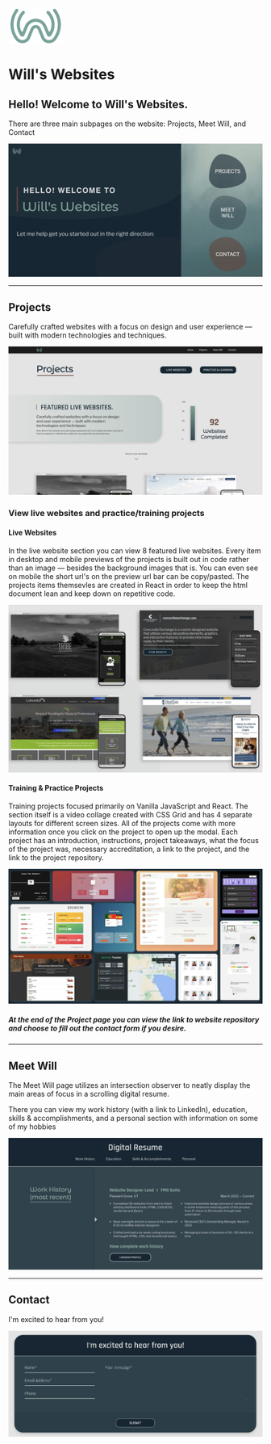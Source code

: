 ![Will's Websites Logo Preview](./src/img/readme-preview/main-logo-preview.png)
# Will's Websites
## Hello! Welcome to Will's Websites. 

There are three main subpages on the website: Projects, Meet Will, and Contact

![Will's Websites Home Page Preview](./src/img/social-test.jpg)

***
## Projects

Carefully crafted websites with a focus on design and user experience — built with modern technologies and techniques.

![Projects Page Preview](./src/img/readme-preview/projects-page-preview.png)


### View live websites and practice/training projects
#### Live Websites

In the live website section you can view 8 featured live websites. Every item in desktop and mobile previews of the projects is built out in code rather than an image — besides the background images that is. You can even see on mobile the short url's on the preview url bar can be copy/pasted. The projects items themsevles are created in React in order to keep the html document lean and keep down on repetitive code.

![Live Websites Preview](./src/img/readme-preview/live-websites-preview.png)

#### Training & Practice Projects

Training projects focused primarily on Vanilla JavaScript and React. The section itself is a video collage created with CSS Grid and has 4 separate layouts for different screen sizes. All of the projects come with more information once you click on the project to open up the modal. Each project has an introduction, instructions, project takeaways, what the focus of the project was, necessary accreditation, a link to the project, and the link to the project repository.

![Training Projects Preview](./src/img/readme-preview/training-projects-preview.png)

##### At the end of the Project page you can view the link to website repository and choose to fill out the contact form if you desire.

***
## Meet Will

The Meet Will page utilizes an intersection observer to neatly display the main areas of focus in a scrolling digital resume.

There you can view my work history (with a link to LinkedIn), education, skills & accomplishments, and a personal section with information on some of my hobbies

![Meet Will Page Preview](./src/img/readme-preview/meet-will-preview.png)

***
## Contact

I'm excited to hear from you!

![Contact Page Preview](./src/img/readme-preview/contact-preview.png)

